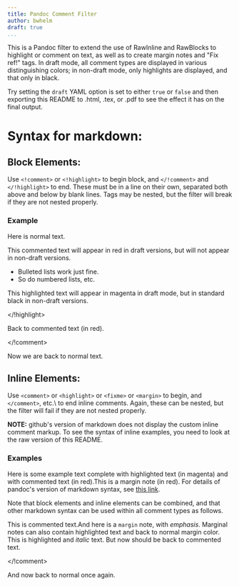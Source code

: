 ```yaml
---
title: Pandoc Comment Filter
author: bwhelm
draft: true
...
```


This is a Pandoc filter to extend the use of RawInline and RawBlocks to
highlight or comment on text, as well as to create margin notes and "Fix
ref!" tags. In draft mode, all comment types are displayed in various
distinguishing colors; in non-draft mode, only highlights are displayed,
and that only in black.

Try setting the `draft` YAML option is set to either `true` or `false`
and then exporting this README to .html, .tex, or .pdf  to see the
effect it has on the final output.


# Syntax for markdown:

## Block Elements: 

Use `<!comment>` or `<!highlight>` to begin block, and `</!comment>` and 
`</!highlight>` to end. These must be in a line on their own, separated 
both above and below by blank lines. Tags may be nested, but the filter 
will break if they are not nested properly.


### Example

Here is normal text.

<!comment>

This commented text will appear in red in draft versions, but will not
appear in non-draft versions.

- Bulleted lists work just fine. 
- So do numbered lists, etc.

<!highlight>

This highlighted text will appear in magenta in draft mode, but in
standard black in non-draft versions.

</!highlight>

Back to commented text (in red).

</!comment>

Now we are back to normal text.

## Inline Elements:

Use `<comment>` or `<highlight>` or `<fixme>` or `<margin>` to begin, and 
`</comment>`, etc.\ to end inline comments. Again, these can be nested, but 
the filter will fail if they are not nested properly.

**NOTE:** github's version of markdown does not display the custom
inline comment markup. To see the syntax of inline examples, you need to
look at the raw version of this README.

### Examples

Here is some example text complete with <highlight>highlighted text (in 
magenta)</highlight> <comment>and with commented text (in 
red)</comment>.<margin>This is a margin note (in red).</margin> For details 
of pandoc's version of markdown syntax, see <fixme>[this 
link](http://pandoc.org)</fixme>.

Note that block elements and inline elements can be combined, and that
other markdown syntax can be used within all comment types as follows.

<!comment>

This is commented text.<margin>And here is a `margin` note, with 
*emphasis*. Marginal notes can also contain <highlight>highlighted 
text</highlight> and back to normal margin color.</margin> This is 
<highlight>highlighted and *italic*</highlight> text. But now should be 
back to commented text.

</!comment>

And now back to normal once again.
